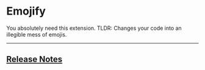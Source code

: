 # Emojify

You absolutely need this extension. TLDR: Changes your code into an illegible mess of emojis.

---

## [Release Notes](CHANGELOG.md)

